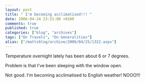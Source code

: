 ```yaml
---
layout: post
title: " I'm becoming acclimatised!!! "
date: 2006-04-24 23:21:00 +0100
comments: true
published: true
categories: ["blog", "archives"]
tags: ["On Travels", "On Generalities"]
alias: ["/mattsblog/archive/2006/04/25/1322.aspx"]
---
```

<!-- more -->

<P>Temperature overnight lately has been about 6 or 7 degrees.</P>
 <P>Problem is that I've been sleeping with the window open.</P>
 <P>Not good. I'm becoming acclimatised to English weather! NOOO!!!</P>
